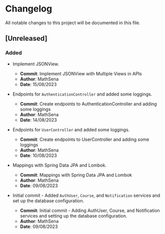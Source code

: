 # Changelog

All notable changes to this project will be documented in this file.

## [Unreleased]

### Added

- Implement JSONView.
  - **Commit**: Implement JSONView with Multiple Views in APIs
  - **Author**: MathSena
  - **Date**: 15/08/2023


- Endpoints for `AuthenticationController` and added some loggings.
  - **Commit**: Create endpoints to AuthenticationController and adding some loggings
  - **Author**: MathSena
  - **Date**: 14/08/2023

- Endpoints for `UserController` and added some loggings.
    - **Commit**: Create endpoints to UserController and adding some loggings
    - **Author**: MathSena
    - **Date**: 10/08/2023

- Mappings with Spring Data JPA and Lombok.
    - **Commit**: Mappings with Spring Data JPA and Lombok
    - **Author**: MathSena
    - **Date**: 09/08/2023

- Initial commit - Added `AuthUser`, `Course`, and `Notification` services and set up the database configuration.
    - **Commit**: Initial commit - Adding AuthUser, Course, and Notification services and setting up the database configuration.
    - **Author**: MathSena
    - **Date**: 09/08/2023

